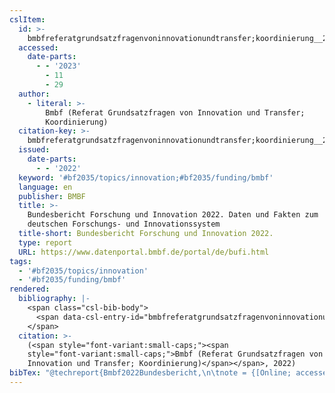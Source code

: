 ```yaml
---
cslItem:
  id: >-
    bmbfreferatgrundsatzfragenvoninnovationundtransfer;koordinierung__2022__bundesbericht
  accessed:
    date-parts:
      - - '2023'
        - 11
        - 29
  author:
    - literal: >-
        Bmbf (Referat Grundsatzfragen von Innovation und Transfer;
        Koordinierung)
  citation-key: >-
    bmbfreferatgrundsatzfragenvoninnovationundtransfer;koordinierung__2022__bundesbericht
  issued:
    date-parts:
      - - '2022'
  keyword: '#bf2035/topics/innovation;#bf2035/funding/bmbf'
  language: en
  publisher: BMBF
  title: >-
    Bundesbericht ­Forschung und ­Innovation 2022. Daten und Fakten zum
    deutschen Forschungs- und Innovationssystem
  title-short: Bundesbericht ­Forschung und ­Innovation 2022.
  type: report
  URL: https://www.datenportal.bmbf.de/portal/de/bufi.html
tags:
  - '#bf2035/topics/innovation'
  - '#bf2035/funding/bmbf'
rendered:
  bibliography: |-
    <span class="csl-bib-body">
      <span data-csl-entry-id="bmbfreferatgrundsatzfragenvoninnovationundtransfer;koordinierung__2022__bundesbericht" class="csl-entry"><span class='author-bib'>Bmbf (Referat Grundsatzfragen von Innovation und Transfer; Koordinierung)</span>. <span class='date-bib'>(2022)</span>. <span class='title'><i><b><span style="font-style:normal;">Bundesbericht ­Forschung und ­Innovation 2022. Daten und Fakten zum deutschen Forschungs- und Innovationssystem</span></b></i></span>. BMBF. <span class='URL'><a href='https://www.datenportal.bmbf.de/portal/de/bufi.html'>LINK</a></span></span>
    </span>
  citation: >-
    (<span style="font-variant:small-caps;"><span
    style="font-variant:small-caps;">Bmbf (Referat Grundsatzfragen von
    Innovation und Transfer; Koordinierung)</span></span>, 2022)
bibTex: "@techreport{Bmbf2022Bundesbericht,\n\tnote = {[Online; accessed 2023-11-29]},\n\tauthor = {{Bmbf (Referat Grundsatzfragen von Innovation und Transfer; Koordinierung)}},\n\tyear = {2022},\n\tinstitution = {BMBF},\n\ttitle = {Bundesbericht {Forschung} und {Innovation} 2022. {Daten} und {Fakten} zum deutschen {Forschungs}- und {Innovationssystem}},\n\turl = {https://www.datenportal.bmbf.de/portal/de/bufi.html},\n}\n\n"
---
```


